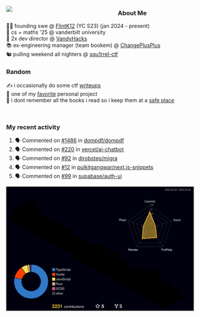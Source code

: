<!-- 
Hey what are you doing here? 
I admire your curiosity tho
Shoot me an email (zinean00 at gmail dot com)
Let's connect! 
-->

<p float="left">
  <img src='https://imgur.com/nGM66Ev.png' width='300' align="left">
  <p>
    
  <h3>About Me</h3>
  👨‍💻 founding swe @ <a href="https://www.flintk12.com">FlintK12</a> (YC S23) (jan 2024 - present) <br>
  🏫 cs + maths '25 @ vanderbilt university <br>
  🌊 2x dev director @ <a href="https://github.com/vandyhacks">VandyHacks</a> <br>
  📚 ex-engineering manager (team bookem) @ <a href="https://github.com/changeplusplusvandy">ChangePlusPlus<a> <br>
  🐿 pulling weekend all nighters @ <a href="https://github.com/squ1rrel-ctf">squ1rrel-ctf</a> <br>
  
  <h3>Random</h3>
  ✍️ i occasionally do some ctf <a href="https://squ1rrel.dev/author/zineanteoh">writeups</a> <br>
  📱 one of my <a href="https://github.com/zineanteoh/vinkybox-app">favorite</a> personal project<br>
  📖 i dont remember all the books i read so i keep them at a <a href="https://www.goodreads.com/user/show/80901669-zi">safe place</a>
  </p>
  
</p>

<br>
<!-- <i>generated by <a href="https://labs.openai.com/s/0hW1r6PFYo3Zh0a7UoxK2AMp" target="_blank">dall-e 2</a></i> -->

<h3>My recent activity</h3>

<!--START_SECTION:activity-->
1. 🗣 Commented on [#1486](https://github.com/dompdf/dompdf/issues/1486#issuecomment-1980280825) in [dompdf/dompdf](https://github.com/dompdf/dompdf)
2. 🗣 Commented on [#220](https://github.com/vercel/ai-chatbot/issues/220#issuecomment-1975102124) in [vercel/ai-chatbot](https://github.com/vercel/ai-chatbot)
3. 🗣 Commented on [#92](https://github.com/djrobstep/migra/issues/92#issuecomment-1968993222) in [djrobstep/migra](https://github.com/djrobstep/migra)
4. 🗣 Commented on [#12](https://github.com/pulkitgangwar/next.js-snippets/issues/12#issuecomment-1870166982) in [pulkitgangwar/next.js-snippets](https://github.com/pulkitgangwar/next.js-snippets)
5. 🗣 Commented on [#99](https://github.com/supabase/auth-ui/issues/99#issuecomment-1869626882) in [supabase/auth-ui](https://github.com/supabase/auth-ui)
<!--END_SECTION:activity-->

![](./profile-3d-contrib/profile-night-rainbow.svg)

